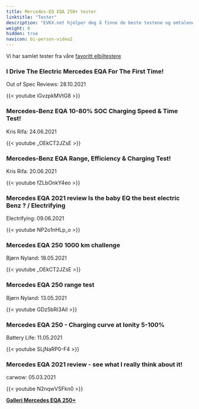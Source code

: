 ```yaml
---
title: Mercedes-EQ EQA 250+ tester
linktitle: "Tester"
description: "EVKX.net hjelper deg å finne de beste testene og omtalene av denne modellen."
weight: 6
hidden: true
navicon: bi-person-video2
---
```

Vi har samlet tester fra våre [favoritt elbiltestere](../../../../../guides/evreviewers/)

<div class="container text-center shadow p-2 pe-4 mb-5 bg-body-tertiary rounded border">
<h3>I Drive The Electric Mercedes EQA For The First Time!</h3>
<p>Out of Spec Reviews: 28.10.2021</p>

{{< youtube iGvzpkMVtG8 >}}

</div>
<div class="container text-center shadow p-2 pe-4 mb-5 bg-body-tertiary rounded border">
<h3>Mercedes-Benz EQA 10-80% SOC Charging Speed & Time Test!</h3>
<p>Kris Rifa: 24.06.2021</p>

{{< youtube _OEkCT2JZsE >}}

</div>
<div class="container text-center shadow p-2 pe-4 mb-5 bg-body-tertiary rounded border">
<h3>Mercedes-Benz EQA Range, Efficiency & Charging Test!</h3>
<p>Kris Rifa: 20.06.2021</p>

{{< youtube fZLbOnkY4eo >}}

</div>
<div class="container text-center shadow p-2 pe-4 mb-5 bg-body-tertiary rounded border">
<h3>Mercedes EQA 2021 review Is the baby EQ the best electric Benz ? / Electrifying</h3>
<p>Electrifying: 09.06.2021</p>

{{< youtube NP2o1nHLp_o >}}

</div>
<div class="container text-center shadow p-2 pe-4 mb-5 bg-body-tertiary rounded border">
<h3>Mercedes EQA 250 1000 km challenge</h3>
<p>Bjørn Nyland: 18.05.2021</p>

{{< youtube _OEkCT2JZsE >}}

</div>
<div class="container text-center shadow p-2 pe-4 mb-5 bg-body-tertiary rounded border">
<h3>Mercedes EQA 250 range test</h3>
<p>Bjørn Nyland: 13.05.2021</p>

{{< youtube GDz5bRi3AiI >}}

</div>
<div class="container text-center shadow p-2 pe-4 mb-5 bg-body-tertiary rounded border">
<h3>Mercedes EQA 250 - Charging curve at Ionity 5-100%</h3>
<p>Battery Life: 11.05.2021</p>

{{< youtube SLjNaRP0-F4 >}}

</div>
<div class="container text-center shadow p-2 pe-4 mb-5 bg-body-tertiary rounded border">
<h3>Mercedes EQA 2021 review - see what I really think about it!</h3>
<p>carwow: 05.03.2021</p>

{{< youtube N2nqwVSFkn0 >}}

</div>
<div class="mt-3 mb-3">
<a href="../gallery/" class="text-decoration-none text-black">
<strong><i class="bi-arrow-left"></i>Galleri  </strong>
</a>
<a href="../" class="text-decoration-none text-black float-end">
<strong>Mercedes EQA 250+ <i class="bi-arrow-right"></i></strong>
</a>
</div>
